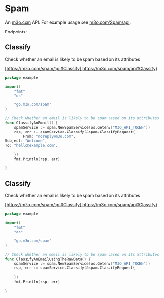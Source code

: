 # Spam

An [m3o.com](https://m3o.com) API. For example usage see [m3o.com/Spam/api](https://m3o.com/Spam/api).

Endpoints:

## Classify

Check whether an email is likely to be spam based on its attributes


[https://m3o.com/spam/api#Classify](https://m3o.com/spam/api#Classify)

```go
package example

import(
	"fmt"
	"os"

	"go.m3o.com/spam"
)

// Check whether an email is likely to be spam based on its attributes
func ClassifyAnEmail() {
	spamService := spam.NewSpamService(os.Getenv("M3O_API_TOKEN"))
	rsp, err := spamService.Classify(&spam.ClassifyRequest{
		From: "noreply@m3o.com",
Subject: "Welcome",
To: "hello@example.com",

	})
	fmt.Println(rsp, err)
	
}
```
## Classify

Check whether an email is likely to be spam based on its attributes


[https://m3o.com/spam/api#Classify](https://m3o.com/spam/api#Classify)

```go
package example

import(
	"fmt"
	"os"

	"go.m3o.com/spam"
)

// Check whether an email is likely to be spam based on its attributes
func ClassifyAnEmailUsingTheRawData() {
	spamService := spam.NewSpamService(os.Getenv("M3O_API_TOKEN"))
	rsp, err := spamService.Classify(&spam.ClassifyRequest{
		
	})
	fmt.Println(rsp, err)
	
}
```
